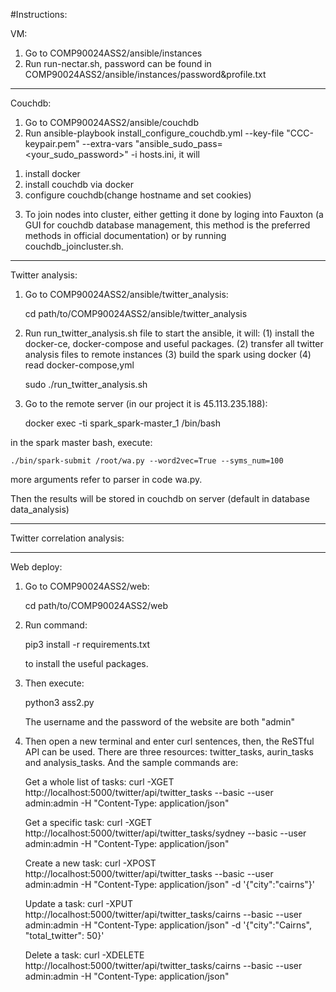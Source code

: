 #Instructions:

VM:
1. Go to COMP90024ASS2/ansible/instances
2. Run run-nectar.sh, password can be found in COMP90024ASS2/ansible/instances/password&profile.txt
---------------------------------------------------------------------------
Couchdb:
1. Go to COMP90024ASS2/ansible/couchdb
2. Run ansible-playbook install_configure_couchdb.yml --key-file "CCC-keypair.pem" --extra-vars "ansible_sudo_pass=<your_sudo_password>" -i hosts.ini, it will 
  1) install docker 
  2) install couchdb via docker 
  3) configure couchdb(change hostname and set cookies)
3. To join nodes into cluster, either getting it done by loging into Fauxton
(a GUI for couchdb database management, this method is the preferred methods in official documentation) or by running couchdb_joincluster.sh.

---------------------------------------------------------------------------
Twitter analysis:

1. Go to COMP90024ASS2/ansible/twitter_analysis:
    
    cd path/to/COMP90024ASS2/ansible/twitter_analysis

2. Run run_twitter_analysis.sh file to start the ansible, it will:
 (1) install the docker-ce, docker-compose and useful packages. 
 (2) transfer all twitter analysis files to remote instances
 (3) build the spark using docker
 (4) read docker-compose,yml

    sudo ./run_twitter_analysis.sh

3. Go to the remote server (in our project it is 45.113.235.188):
    
    docker exec -ti spark_spark-master_1 /bin/bash

in the spark master bash, execute: 
    
    ./bin/spark-submit /root/wa.py --word2vec=True --syms_num=100

more arguments refer to parser in code wa.py.

Then the results will be stored in couchdb on server (default in database data_analysis)

---------------------------------------------------------------------------
Twitter correlation analysis:

---------------------------------------------------------------------------
Web deploy:

1. Go to COMP90024ASS2/web:

    cd path/to/COMP90024ASS2/web
    
2. Run command:

    pip3 install -r requirements.txt

   to install the useful packages. 

3. Then execute:
    
    python3 ass2.py
    
    The username and the password of the website are both "admin"

4. Then open a new terminal and enter curl sentences, then, the ReSTful API can be used. There are three resources: twitter_tasks, aurin_tasks and analysis_tasks. And the sample commands are:
    
    Get a whole list of tasks:
        curl -XGET http://localhost:5000/twitter/api/twitter_tasks --basic --user admin:admin -H "Content-Type: application/json"
    
    Get a specific task:
        curl -XGET http://localhost:5000/twitter/api/twitter_tasks/sydney --basic --user admin:admin -H "Content-Type: application/json"

    Create a new task:
        curl -XPOST http://localhost:5000/twitter/api/twitter_tasks --basic --user admin:admin -H "Content-Type: application/json" -d '{"city":"cairns"}'
    
    Update a task:
        curl -XPUT http://localhost:5000/twitter/api/twitter_tasks/cairns --basic --user admin:admin -H "Content-Type: application/json" -d '{"city":"Cairns", "total_twitter": 50}'
    
    Delete a task:
        curl -XDELETE http://localhost:5000/twitter/api/twitter_tasks/cairns --basic --user admin:admin -H "Content-Type: application/json"
